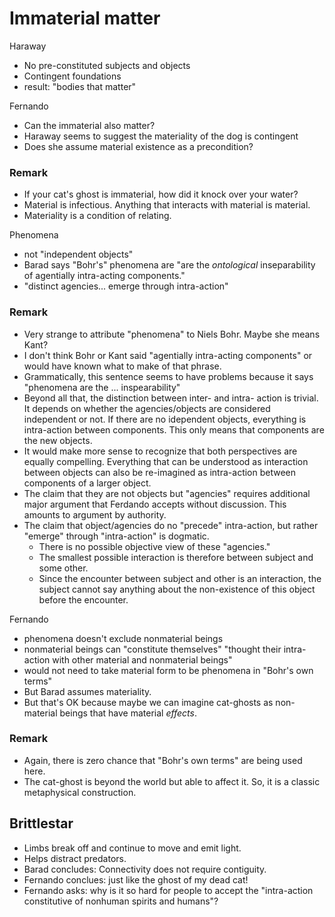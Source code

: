 # Immaterial matter

Haraway
* No pre-constituted subjects and objects
* Contingent foundations
* result: "bodies that matter"

Fernando
* Can the immaterial also matter?
* Haraway seems to suggest the materiality of the dog is contingent
* Does she assume material existence as a precondition?

### Remark
* If your cat's ghost is immaterial, how did it knock over your water?
* Material is infectious. Anything that interacts with material is material.
* Materiality is a condition of relating.

Phenomena
* not "independent objects"
* Barad says "Bohr's" phenomena are "are the _ontological_ inseparability of agentially intra-acting components." 
* "distinct agencies... emerge through intra-action" 

### Remark
* Very strange to attribute "phenomena" to Niels Bohr. Maybe she means Kant?
* I don't think Bohr or Kant said "agentially intra-acting components" or would have known what to make of that phrase.
* Grammatically, this sentence seems to have problems because it says "phenomena are the ... inspearability"
* Beyond all that, the distinction between inter- and intra- action is trivial. It depends on whether the agencies/objects are considered independent or not. If there are no idependent objects, everything is intra-action between components. This only means that components are the new objects.
* It would make more sense to recognize that both perspectives are equally compelling. Everything that can be understood as interaction between objects can also be re-imagined as intra-action between components of a larger object. 
* The claim that they are not objects but "agencies" requires additional major argument that Ferdando accepts without discussion. This amounts to argument by authority.
* The claim that object/agencies do no "precede" intra-action, but rather "emerge" through "intra-action" is dogmatic.
  * There is no possible objective view of these "agencies."
  * The smallest possible interaction is therefore between subject and some other.
  * Since the encounter between subject and other is an interaction, the subject cannot say anything about the non-existence of this object before the encounter.

Fernando
* phenomena doesn't exclude nonmaterial beings
* nonmaterial beings can "constitute themselves" "thought their intra-action with other material and nonmaterial beings"
* would not need to take material form to be phenomena in "Bohr's own terms"
* But Barad assumes materiality.
* But that's OK because maybe we can imagine cat-ghosts as non-material beings that have material _effects_.

### Remark
* Again, there is zero chance that "Bohr's own terms" are being used here.
* The cat-ghost is beyond the world but able to affect it. So, it is a classic metaphysical construction.

## Brittlestar
* Limbs break off and continue to move and emit light.
* Helps distract predators.
* Barad concludes: Connectivity does not require contiguity.
* Fernando conclues: just like the ghost of my dead cat!
* Fernando asks: why is it so hard for people to accept the "intra-action constitutive of nonhuman spirits and humans"?

